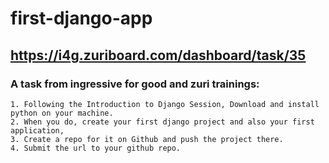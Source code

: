 # first-django-app

## https://i4g.zuriboard.com/dashboard/task/35

### A task from ingressive for good and zuri trainings: 

```
1. Following the Introduction to Django Session, Download and install python on your machine. 
2. When you do, create your first django project and also your first application,
3. Create a repo for it on Github and push the project there.
4. Submit the url to your github repo.
```

